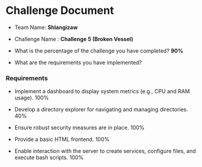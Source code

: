 # Challenge Document

- Team Name: **Shlangizaw**
- Challenge Name : **Challenge 5 (Broken Vessel)**

- What is the percentage of the challenge you have completed? **90%**

- What are the requirements you have implemented?

### Requirements

- Implement a dashboard to display system metrics (e.g., CPU and RAM usage). 100%

- Develop a directory explorer for navigating and managing directories. 40%

- Ensure robust security measures are in place. 100%

- Provide a basic HTML frontend. 100%

- Enable interaction with the server to create services, configure files, and execute bash scripts. 100%

